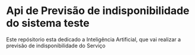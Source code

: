 # Api de Previsão de indisponibilidade do sistema teste

 Este repósitorio esta dedicado a Inteligência Artificial, que vai realizar a previsão de indisponibilidade do Serviço
